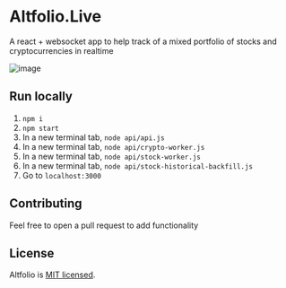 # Altfolio.Live

A react + websocket app to help track of a mixed portfolio of stocks and cryptocurrencies in realtime

![image](https://user-images.githubusercontent.com/1296162/35300381-13b0dfb2-003d-11e8-9498-eec57f29355f.png)

## Run locally
1. `npm i`
2. `npm start`
3. In a new terminal tab, `node api/api.js`
4. In a new terminal tab, `node api/crypto-worker.js`
5. In a new terminal tab, `node api/stock-worker.js`
6. In a new terminal tab, `node api/stock-historical-backfill.js`
7. Go to `localhost:3000`

## Contributing
Feel free to open a pull request to add functionality

## License
Altfolio is [MIT licensed](LICENSE).
